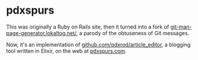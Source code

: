 pdxspurs
========

This was originally a Ruby on Rails site, then it turned into a fork of [git-man-page-generator.lokaltog.net/](git-man-page-generator.lokaltog.net/), a parody of the obtuseness of Git messages.

Now, it's an implementation of [github.com/pdxrod/article_editor](https://github.com/pdxrod/article_editor), a blogging tool written in Elixir, on the web at [pdxspurs.com](http://pdxspurs.com).


